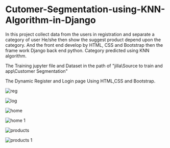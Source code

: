 # Cutomer-Segmentation-using-KNN-Algorithm-in-Django
In this project collect data from the users in registration and separate a category of user He/she then show the suggest product depend upon the category. And the front end develop by HTML, CSS and Bootstrap then the frame work Django back end python. Category predicted using KNN algorithm. 


The Training jupyter file and Dataset in the path of "jilla\Source to train and app\Customer Segmentation"


The Dynamic Register and Login page Using HTML,CSS and Bootstrap.

![reg](https://github.com/Bala-V22/Cutomer-Segmentation-using-KNN-Algorithm-in-Django/assets/134045414/ec4109fc-90f1-4b36-9c4a-a2bf04cc6be0)


![log](https://github.com/Bala-V22/Cutomer-Segmentation-using-KNN-Algorithm-in-Django/assets/134045414/138dec27-b3dc-4110-82ff-f7ee28ac357e)


![home](https://github.com/Bala-V22/Cutomer-Segmentation-using-KNN-Algorithm-in-Django/assets/134045414/67e788d6-9d7a-4a9c-a0b8-b4c82efabd48)


![home 1](https://github.com/Bala-V22/Cutomer-Segmentation-using-KNN-Algorithm-in-Django/assets/134045414/58ebff00-68ff-47cd-93f0-bc679bad0d0b)


![products](https://github.com/Bala-V22/Cutomer-Segmentation-using-KNN-Algorithm-in-Django/assets/134045414/910eaffb-8a58-4363-9504-228e08e94c9b)


![products 1](https://github.com/Bala-V22/Cutomer-Segmentation-using-KNN-Algorithm-in-Django/assets/134045414/1d756dac-9ac9-405e-b6a4-2d02c515ddde)
